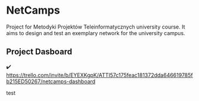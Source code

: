# NetCamps
Project for Metodyki Projektów Teleinformatycznych university course. 
It aims to design and test an exemplary network for the university campus. 

## Project Dasboard
:heavy_check_mark: https://trello.com/invite/b/EYEXKgpK/ATTI57c175feac181372dda646619785fb215ED50267/netcamps-dashboard

test
